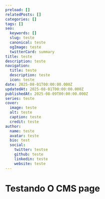 ```yaml
---
preload: []
relatedPosts: []
categories: []
tags: []
seo:
  keywords: []
  slug: teste
  canonical: teste
  ogImage: teste
  twitterCard: summary
title: teste
description: teste
navigation:
  title: teste
  description: teste
  icon: teste
date: 2025-08-01T00:00:00.000Z
updatedAt: 2025-08-01T00:00:00.000Z
publishedAt: 2025-08-09T00:00:00.000Z
series: teste
cover:
  image: teste
  alt: teste
  caption: teste
  credit: teste
author:
  name: teste
  avatar: teste
  bio: test
  social:
    twitter: testse
    github: teste
    linkedin: teste
    website: teste
---
```


# Testando O CMS page
